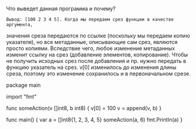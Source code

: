Что выведет данная программа и почему?

    Вывод: [100 2 3 4 5]. Когда мы передаем срез функции в качестве аргумента, 
значения среза передаются по ссылке (поскольку мы передаем копию указателя), 
но все метаданные, описывающие сам срез, являются просто копиями.
    Вследствие чего, любое изменение метаданных изменит ссылку на срез (добавление элементов, копирование).
Чтобы не получить исходных срез после добавления и пр. нужно передать в функцию указатель на срез.
v[0] изменилось до изменения длины среза, поэтому это изменение сохранилось и в первоначальном срезе.

package main

import "fmt"

func someAction(v []int8, b int8) {
	v[0] = 100
	v = append(v, b)
}

func main() {
	var a = []int8{1, 2, 3, 4, 5}
	someAction(a, 6)
	fmt.Println(a)
}
